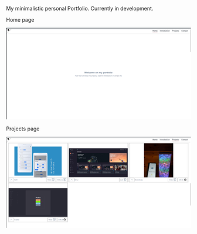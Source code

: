 My minimalistic personal Portfolio. Currently in development.

Home page

![alt text](https://github.com/zekageri/Portfolio2/blob/main/images/ReadmeImages/PortfolioHOme.png?raw=true)

Projects page

![alt text](https://github.com/zekageri/Portfolio2/blob/main/images/ReadmeImages/PortfolioProjects.png?raw=true)
